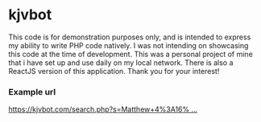 # kjvbot
<!--
<h1>
    <a href="https://www.kjvbot.com/search.php?s=Matthew+4%3A16%3B+Hebrews+10%3A9%3B+Hebrews+9%3A24%3B+Hebrews+10%3A13" target="_blank"><img src="https://www.kjvbot.com/images/salvation-logo-96.png" /></a>
</h1>
-->
<p>This code is for demonstration purposes only, and is intended to express my ability to write PHP code natively.  I was not intending on showcasing this code at the time of development.  This was a personal project of mine that i have set up and use daily on my local network.  There is also a ReactJS version of this application.  Thank you for your interest!

<h3>Example url</h3>
<a target="_blank" href="https://kjvbot.com/search.php?s=Matthew+4%3A16%3B+Hebrews+10%3A9%3B+Hebrews+9%3A24%3B+Hebrews+10%3A13">https://kjvbot.com/search.php?s=Matthew+4%3A16% ...</a>
